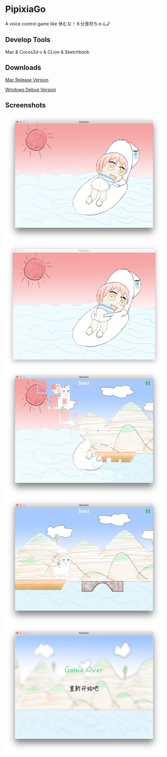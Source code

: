 # PipixiaGo
A voice control game like 休むな！８分音符ちゃん♪

## Develop Tools
Mac & Cocos2d-x & CLion & Sketchbook

## Downloads
 [Mac Release Version](https://github.com/BIOTONIC/PipixiaGo/releases/tag/1.0)
 
 [Windows Debug Version](https://pan.baidu.com/s/1gfgOVQj)

## Screenshots
![](https://github.com/BIOTONIC/PipixiaGo/blob/master/Screenshots/StartScene_1.png)
![](https://github.com/BIOTONIC/PipixiaGo/blob/master/Screenshots/StartScene_2.png)
![](https://github.com/BIOTONIC/PipixiaGo/blob/master/Screenshots/StartScene2GameScene.png)
![](https://github.com/BIOTONIC/PipixiaGo/blob/master/Screenshots/GameScene.png)
![](https://github.com/BIOTONIC/PipixiaGo/blob/master/Screenshots/ResultScene.png)
